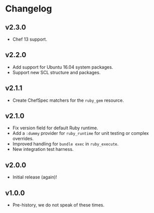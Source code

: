 # Changelog

## v2.3.0

* Chef 13 support.

## v2.2.0

* Add support for Ubuntu 16.04 system packages.
* Support new SCL structure and packages.

## v2.1.1

* Create ChefSpec matchers for the `ruby_gem` resource.

## v2.1.0

* Fix version field for default Ruby runtime.
* Add a `:dummy` provider for `ruby_runtime` for unit testing or complex overrides.
* Improved handling for `bundle exec` in `ruby_execute`.
* New integration test harness.

## v2.0.0

* Initial release (again)!

## v1.0.0

* Pre-history, we do not speak of these times.
